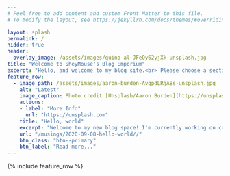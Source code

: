 ```yaml
---
# Feel free to add content and custom Front Matter to this file.
# To modify the layout, see https://jekyllrb.com/docs/themes/#overriding-theme-defaults

layout: splash
permalink: /
hidden: true
header:
  overlay_image: /assets/images/quino-al-JFeOy62yjXk-unsplash.jpg
title: "Welcome to SheyMouse's Blog Emporium"
excerpt: "Hello, and welcome to my blog site.<br> Please choose a section above to see posts on that topic"
feature_row:
  - image_path: /assets/images/aaron-burden-AvqpdLRjABs-unsplash.jpg
    alt: "Latest"
    image_caption: Photo credit [Unsplash/Aaron Burden](https://unsplash.com/photos/AvqpdLRjABs)
    actions:
    - label: "More Info"
      url: "https://unsplash.com"
    title: "Hello, world"
    excerpt: "Welcome to my new blog space! I'm currently working on combining some of my..."
    url: "/musings/2020-09-08-hello-world//"
    btn_class: "btn--primary"
    btn_label: "Read more..."
---
```


{% include feature_row %}
